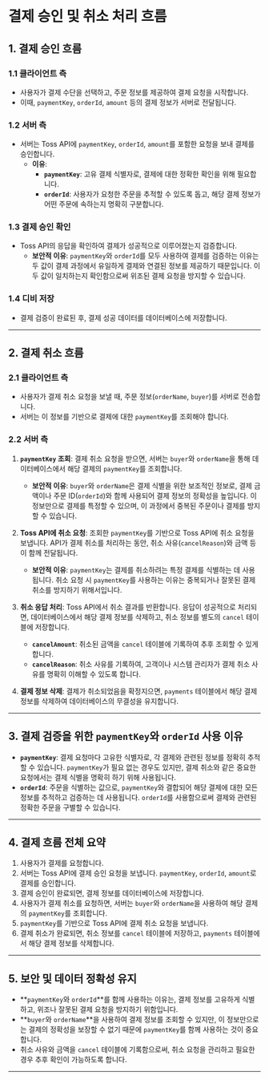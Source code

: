 # 결제 승인 및 취소 처리 흐름

## 1. 결제 승인 흐름
### 1.1 **클라이언트 측**
- 사용자가 결제 수단을 선택하고, 주문 정보를 제공하여 결제 요청을 시작합니다. 
- 이때, `paymentKey`, `orderId`, `amount` 등의 결제 정보가 서버로 전달됩니다.

### 1.2 **서버 측**
- 서버는 Toss API에 `paymentKey`, `orderId`, `amount`를 포함한 요청을 보내 결제를 승인합니다.
  - **이유**: 
    - **`paymentKey`**: 고유 결제 식별자로, 결제에 대한 정확한 확인을 위해 필요합니다.
    - **`orderId`**: 사용자가 요청한 주문을 추적할 수 있도록 돕고, 해당 결제 정보가 어떤 주문에 속하는지 명확히 구분합니다.

### 1.3 **결제 승인 확인**
- Toss API의 응답을 확인하여 결제가 성공적으로 이루어졌는지 검증합니다.
  - **보안적 이유**: `paymentKey`와 `orderId`를 모두 사용하여 결제를 검증하는 이유는 두 값이 결제 과정에서 유일하게 결제와 연결된 정보를 제공하기 때문입니다. 이 두 값이 일치하는지 확인함으로써 위조된 결제 요청을 방지할 수 있습니다.

### 1.4 **디비 저장**
- 결제 검증이 완료된 후, 결제 성공 데이터를 데이터베이스에 저장합니다.

---

## 2. 결제 취소 흐름
### 2.1 **클라이언트 측**
- 사용자가 결제 취소 요청을 보낼 때, 주문 정보(`orderName`, `buyer`)를 서버로 전송합니다. 
- 서버는 이 정보를 기반으로 결제에 대한 `paymentKey`를 조회해야 합니다.

### 2.2 **서버 측**
1. **`paymentKey` 조회**: 결제 취소 요청을 받으면, 서버는 `buyer`와 `orderName`을 통해 데이터베이스에서 해당 결제의 `paymentKey`를 조회합니다.
   - **보안적 이유**: `buyer`와 `orderName`은 결제 식별을 위한 보조적인 정보로, 결제 금액이나 주문 ID(`orderId`)와 함께 사용되어 결제 정보의 정확성을 높입니다. 이 정보만으로 결제를 특정할 수 있으며, 이 과정에서 중복된 주문이나 결제를 방지할 수 있습니다.

2. **Toss API에 취소 요청**: 조회한 `paymentKey`를 기반으로 Toss API에 취소 요청을 보냅니다. API가 결제 취소를 처리하는 동안, 취소 사유(`cancelReason`)와 금액 등이 함께 전달됩니다.
   - **보안적 이유**: `paymentKey`는 결제를 취소하려는 특정 결제를 식별하는 데 사용됩니다. 취소 요청 시 `paymentKey`를 사용하는 이유는 중복되거나 잘못된 결제 취소를 방지하기 위해서입니다.

3. **취소 응답 처리**: Toss API에서 취소 결과를 반환합니다. 응답이 성공적으로 처리되면, 데이터베이스에서 해당 결제 정보를 삭제하고, 취소 정보를 별도의 `cancel` 테이블에 저장합니다.
   - **`cancelAmount`**: 취소된 금액을 `cancel` 테이블에 기록하여 추후 조회할 수 있게 합니다.
   - **`cancelReason`**: 취소 사유를 기록하여, 고객이나 시스템 관리자가 결제 취소 사유를 명확히 이해할 수 있도록 합니다.

4. **결제 정보 삭제**: 결제가 취소되었음을 확정지으면, `payments` 테이블에서 해당 결제 정보를 삭제하여 데이터베이스의 무결성을 유지합니다.

---

## 3. 결제 검증을 위한 `paymentKey`와 `orderId` 사용 이유
- **`paymentKey`**: 결제 요청마다 고유한 식별자로, 각 결제와 관련된 정보를 정확히 추적할 수 있습니다. `paymentKey`가 필요 없는 경우도 있지만, 결제 취소와 같은 중요한 요청에서는 결제 식별을 명확히 하기 위해 사용됩니다.
- **`orderId`**: 주문을 식별하는 값으로, `paymentKey`와 결합되어 해당 결제에 대한 모든 정보를 추적하고 검증하는 데 사용됩니다. `orderId`를 사용함으로써 결제와 관련된 정확한 주문을 구별할 수 있습니다.

---

## 4. 결제 흐름 전체 요약
1. 사용자가 결제를 요청합니다.
2. 서버는 Toss API에 결제 승인 요청을 보냅니다. `paymentKey`, `orderId`, `amount`로 결제를 승인합니다.
3. 결제 승인이 완료되면, 결제 정보를 데이터베이스에 저장합니다.
4. 사용자가 결제 취소를 요청하면, 서버는 `buyer`와 `orderName`을 사용하여 해당 결제의 `paymentKey`를 조회합니다.
5. `paymentKey`를 기반으로 Toss API에 결제 취소 요청을 보냅니다.
6. 결제 취소가 완료되면, 취소 정보를 `cancel` 테이블에 저장하고, `payments` 테이블에서 해당 결제 정보를 삭제합니다.

---

## 5. 보안 및 데이터 정확성 유지
- **`paymentKey`와 `orderId`**를 함께 사용하는 이유는, 결제 정보를 고유하게 식별하고, 위조나 잘못된 결제 요청을 방지하기 위함입니다.
- **`buyer`와 `orderName`**을 사용하여 결제 정보를 조회할 수 있지만, 이 정보만으로는 결제의 정확성을 보장할 수 없기 때문에 `paymentKey`를 함께 사용하는 것이 중요합니다.
- 취소 사유와 금액을 `cancel` 테이블에 기록함으로써, 취소 요청을 관리하고 필요한 경우 추후 확인이 가능하도록 합니다.

---
